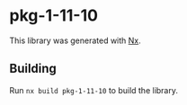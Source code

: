 # pkg-1-11-10

This library was generated with [Nx](https://nx.dev).

## Building

Run `nx build pkg-1-11-10` to build the library.
